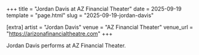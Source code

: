 +++
title = "Jordan Davis at AZ Financial Theater"
date = 2025-09-19
template = "page.html"
slug = "2025-09-19-jordan-davis"

[extra]
artist = "Jordan Davis"
venue = "AZ Financial Theater"
venue_url = "https://arizonafinancialtheatre.com"
+++

Jordan Davis performs at AZ Financial Theater.
